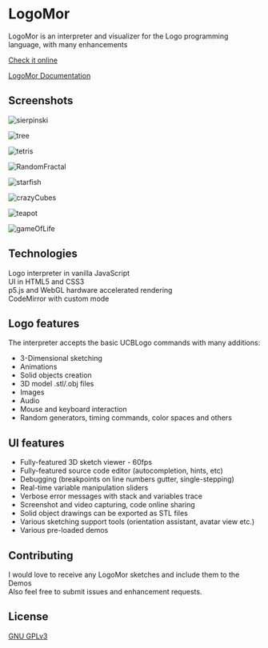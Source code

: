 # LogoMor

LogoMor is an interpreter and visualizer for the Logo programming language, with many enhancements

[Check it online](https://logomor.com/)

[LogoMor Documentation](https://logomor.com/assets/Documentation.pdf)

## Screenshots

![sierpinski](https://user-images.githubusercontent.com/13304797/149678009-dc9827dd-afa9-45be-a320-e935903c2a28.png)

![tree](https://user-images.githubusercontent.com/13304797/149676617-68e6633c-ea95-4e75-963a-faec4a7f7ac7.png)

![tetris](https://user-images.githubusercontent.com/13304797/149676690-637f9f92-c979-4b43-9c94-4be900b0e0a9.png)

![RandomFractal](https://user-images.githubusercontent.com/13304797/149676764-cc3fc877-b4aa-4d2d-a507-70e3ff4b949a.png)

![starfish](https://user-images.githubusercontent.com/13304797/149676824-b7480fce-403b-410b-87f9-7022f7c3b89c.png)

![crazyCubes](https://user-images.githubusercontent.com/13304797/149676944-84acfa22-0d5a-4229-afc4-53cb837ddf49.png)

![teapot](https://user-images.githubusercontent.com/13304797/150615655-b8d54fbc-4190-43ac-8b37-951e880088fb.png)

![gameOfLife](https://user-images.githubusercontent.com/13304797/149677062-0f4b209f-634b-4334-bdcf-e5b967c8f037.png)

## Technologies

Logo interpreter in vanilla JavaScript  
UI in HTML5 and CSS3  
p5.js and WebGL hardware accelerated rendering  
CodeMirror with custom mode 

## Logo features

The interpreter accepts the basic UCBLogo commands with many additions:
- 3-Dimensional sketching
- Animations
- Solid objects creation
- 3D model .stl/.obj files
- Images
- Audio 
- Mouse and keyboard interaction
- Random generators, timing commands, color spaces and others

## UI features

- Fully-featured 3D sketch viewer - 60fps
- Fully-featured source code editor (autocompletion, hints, etc)
- Debugging (breakpoints on line numbers gutter, single-stepping) 
- Real-time variable manipulation sliders
- Verbose error messages with stack and variables trace
- Screenshot and video capturing, code online sharing
- Solid object drawings can be exported as STL files
- Various sketching support tools (orientation assistant, avatar view etc.)
- Various pre-loaded demos

## Contributing

I would love to receive any LogoMor sketches and include them to the Demos  
Also feel free to submit issues and enhancement requests.


## License

[GNU GPLv3](https://choosealicense.com/licenses/gpl-3.0/)
